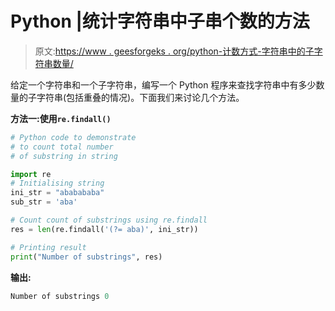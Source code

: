 # Python |统计字符串中子串个数的方法

> 原文:[https://www . geesforgeks . org/python-计数方式-字符串中的子字符串数量/](https://www.geeksforgeeks.org/python-ways-to-count-number-of-substring-in-string/)

给定一个字符串和一个子字符串，编写一个 Python 程序来查找字符串中有多少数量的子字符串(包括重叠的情况)。下面我们来讨论几个方法。

**方法一:使用`re.findall()`**

```py
# Python code to demonstrate 
# to count total number
# of substring in string

import re
# Initialising string
ini_str = "ababababa"
sub_str = 'aba'

# Count count of substrings using re.findall
res = len(re.findall('(?= aba)', ini_str))

# Printing result
print("Number of substrings", res)
```

**输出:**

```py
Number of substrings 0

```